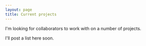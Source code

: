 ```yaml
---
layout: page
title: Current projects
---
```


I'm looking for collaborators to work with on a number of projects.

I'll post a list here soon.
